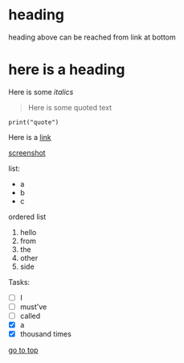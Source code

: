 # heading
heading above can be reached from link at bottom
# here is a heading

Here is some *italics*

>Here is some quoted text

```
print("quote")
```

Here is a [link](https://www.google.com/)

[screenshot](./screenshots/command%20line%20git%20transactions2.PNG)


list:
- a
- b
- c


ordered list
1. hello
2. from
3. the 
4. other 
5. side 

Tasks:
- [ ] I
- [ ] must've
- [ ] called
- [x] a
- [x] thousand times

[go to top](#heading)
